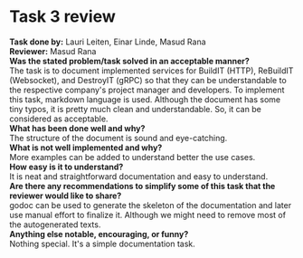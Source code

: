 # Task 3 review

**Task done by:** Lauri Leiten, Einar Linde, Masud Rana  \
**Reviewer:** Masud Rana \
**Was the stated problem/task solved in an acceptable manner?** \
The task is to document implemented services for BuildIT (HTTP), ReBuildIT (Websocket), and DestroyIT (gRPC) so that they can be understandable to the respective company's project manager and developers. To implement this task, markdown language is used. Although the document has some tiny typos, it is pretty much clean and understandable. So, it can be considered as acceptable. \
**What has been done well and why?** \
The structure of the document is sound and eye-catching.         
**What is not well implemented and why?** \
More examples can be added to understand better the use cases.  
**How easy is it to understand?** \
It is neat and straightforward documentation and easy to understand. \
**Are there any recommendations to simplify some of this task that the reviewer would like to share?** \
godoc can be used to generate the skeleton of the documentation and later use manual effort to finalize it. Although we might need to remove most of the autogenerated texts. \
**Anything else notable, encouraging, or funny?** \
Nothing special. It's a simple documentation task.
